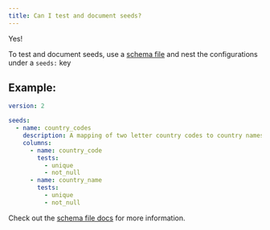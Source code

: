 ```yaml
---
title: Can I test and document seeds?
---
```


Yes!

To test and document seeds, use a [schema file](docs/building-a-dbt-project/testing-and-documentation/schemayml-files.md) and nest the configurations under a `seeds:` key

## Example:

<File name='data/schema.yml'>

```yml
version: 2

seeds:
  - name: country_codes
    description: A mapping of two letter country codes to country names
    columns:
      - name: country_code
        tests:
          - unique
          - not_null
      - name: country_name
        tests:
          - unique
          - not_null
```

</File>

Check out the [schema file docs](docs/building-a-dbt-project/testing-and-documentation/schemayml-files.md) for more information.
